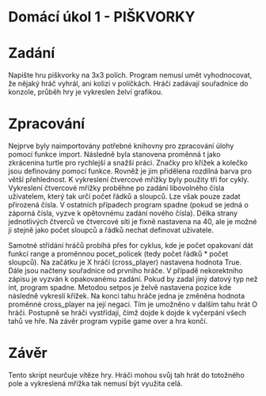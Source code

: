 # Domácí úkol 1 - PIŠKVORKY
# Zadání
Napište hru piškvorky na 3x3 polích. Program nemusí umět vyhodnocovat, že nějaký
hráč vyhrál, ani kolizi v políčkách. Hráči zadávají souřadnice do konzole,
průběh hry je vykreslen želví grafikou.

# Zpracování 
Nejprve byly naimportovány potřebné knihovny pro zpracování úlohy pomocí funkce import. Následně byla stanovena proměnná t jako zkrácenina turtle pro rychlejší a snažší práci. Značky pro křížek a kolečko jsou definovány pomocí funkce. Rovněž je jim přidělena rozdílná barva pro větší přehlednost. K vykreslení čtvercové mřížky byly použity tři for cykly.  Vykreslení čtvercové mřížky proběhne po zadání libovolného čísla uživatelem, který tak určí počet řádků a sloupců. Lze však pouze zadat přirozená čísla. V ostatních případech program spadne (pokud se jedná o záporná čísla, vyzve k opětovnému zadání nového čísla). Délka strany jednotlivých čtverců ve čtvercové síti je fixně nastavena na 40, ale je možné ji stejně jako počet sloupců a řádků nechat definovat uživatele. 

Samotné střídání hráčů probíhá přes for cyklus, kde je počet opakovaní dát funkcí range a proměnnou pocet_policek (tedy počet řádků * počet sloupců). Na začátku je X hráči (cross_player) nastavena hodnota True. Dále jsou načteny souřadnice od prvního hráče. V případě nekorektního zápisu je vyzván k opakovanému zadání. Pokud by zadal jiný datový typ než int, program spadne. Metodou setpos je želvě nastavena pozice kde následně vykreslí křížek. Na konci tahu hráče jedna je změněna hodnota proměnné cross_player na její negaci. Tím je umožněno v dalším tahu hrát O hráči. Postupně se hráči vystřídají, čímž dojde k dojde k vyčerpání všech tahů ve hře. Na závěr program vypíše game over a hra končí. 

# Závěr
Tento skript neurčuje vítěze hry. Hráči mohou svůj tah hrát do totožného pole a vykreslená mřížka tak nemusí být využita celá. 